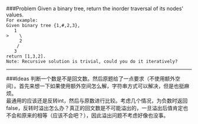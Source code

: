 ###Problem
Given a binary tree, return the inorder traversal of its nodes' values.  
`For example:`  
`Given binary tree {1,#,2,3},`  
`   1`  
`>    \`  
`     2`  
`    /`  
`   3`  
`return [1,3,2].`  
`Note: Recursive solution is trivial, could you do it iteratively?`

---

###Ideas
判断一个数是不是回文数。然后原题给了一点要求（不使用额外空间）。首先来想一下如果使用额外空间怎么解，字符串方式可以解决，但是也挺麻烦。  
最通用的应该还是反转int，然后与原数进行比较。考虑几个情况，为负数时返回false，反转时溢出怎么办？真正的回文数是不可能溢出的，一旦溢出后值肯定也不会和原来的相等（应该不会吧？），因此溢出问题不考虑好像也没事。
